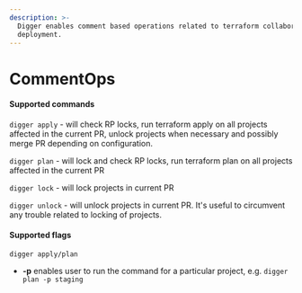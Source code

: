 ```yaml
---
description: >-
  Digger enables comment based operations related to terraform collaboration and
  deployment.
---
```


# CommentOps

#### Supported commands

`digger apply` - will check RP locks, run terraform apply on all projects affected in the current PR, unlock projects when necessary and possibly merge PR depending on configuration.

`digger plan` - will lock and check RP locks, run terraform plan on all projects affected in the current PR

`digger lock` - will lock projects in current PR

`digger unlock` - will unlock projects in current PR. It's useful to circumvent any trouble related to locking of projects.

#### Supported flags

`digger apply/plan`

* **-p**  enables user to run the command for a particular project, e.g. `digger plan -p staging`&#x20;
